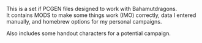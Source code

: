 This is a set if PCGEN files designed to work with Bahamutdragons.  
It contains MODS to make some things work (IMO) correctly, data I entered manually, and homebrew options for my personal campaigns.


Also includes some handout characters for a potential campaign.
